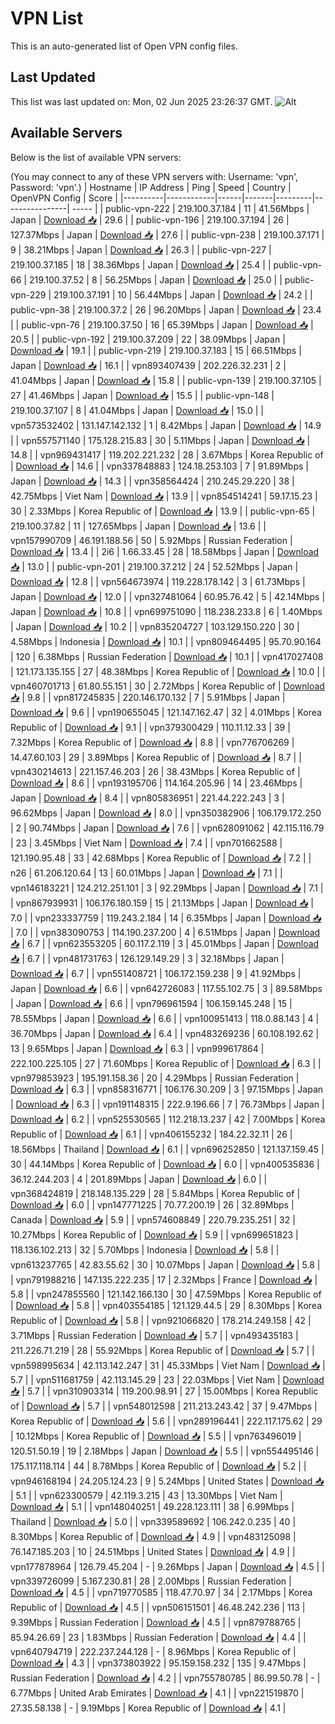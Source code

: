 # VPN List

This is an auto-generated list of Open VPN config files.

## Last Updated

This list was last updated on: Mon, 02 Jun 2025 23:26:37 GMT.
![Alt](https://repobeats.axiom.co/api/embed/186b98318ef1479477931607c1ad7d823f12451f.svg "Repobeats analytics image")

## Available Servers

Below is the list of available VPN servers:

(You may connect to any of these VPN servers with: Username: 'vpn', Password: 'vpn'.)
| Hostname | IP Address | Ping | Speed | Country | OpenVPN Config | Score |
|----------|------------|------|-------|---------|----------------| ----- |
| public-vpn-222 | 219.100.37.184 | 11 | 41.56Mbps | Japan | [Download 📥](./configs/server_0_JP.ovpn) | 29.6 |
| public-vpn-196 | 219.100.37.194 | 26 | 127.37Mbps | Japan | [Download 📥](./configs/server_1_JP.ovpn) | 27.6 |
| public-vpn-238 | 219.100.37.171 | 9 | 38.21Mbps | Japan | [Download 📥](./configs/server_2_JP.ovpn) | 26.3 |
| public-vpn-227 | 219.100.37.185 | 18 | 38.36Mbps | Japan | [Download 📥](./configs/server_3_JP.ovpn) | 25.4 |
| public-vpn-66 | 219.100.37.52 | 8 | 56.25Mbps | Japan | [Download 📥](./configs/server_4_JP.ovpn) | 25.0 |
| public-vpn-229 | 219.100.37.191 | 10 | 56.44Mbps | Japan | [Download 📥](./configs/server_5_JP.ovpn) | 24.2 |
| public-vpn-38 | 219.100.37.2 | 26 | 96.20Mbps | Japan | [Download 📥](./configs/server_6_JP.ovpn) | 23.4 |
| public-vpn-76 | 219.100.37.50 | 16 | 65.39Mbps | Japan | [Download 📥](./configs/server_7_JP.ovpn) | 20.5 |
| public-vpn-192 | 219.100.37.209 | 22 | 38.09Mbps | Japan | [Download 📥](./configs/server_8_JP.ovpn) | 19.1 |
| public-vpn-219 | 219.100.37.183 | 15 | 66.51Mbps | Japan | [Download 📥](./configs/server_9_JP.ovpn) | 16.1 |
| vpn893407439 | 202.226.32.231 | 2 | 41.04Mbps | Japan | [Download 📥](./configs/server_10_JP.ovpn) | 15.8 |
| public-vpn-139 | 219.100.37.105 | 27 | 41.46Mbps | Japan | [Download 📥](./configs/server_11_JP.ovpn) | 15.5 |
| public-vpn-148 | 219.100.37.107 | 8 | 41.04Mbps | Japan | [Download 📥](./configs/server_12_JP.ovpn) | 15.0 |
| vpn573532402 | 131.147.142.132 | 1 | 8.42Mbps | Japan | [Download 📥](./configs/server_13_JP.ovpn) | 14.9 |
| vpn557571140 | 175.128.215.83 | 30 | 5.11Mbps | Japan | [Download 📥](./configs/server_14_JP.ovpn) | 14.8 |
| vpn969431417 | 119.202.221.232 | 28 | 3.67Mbps | Korea Republic of | [Download 📥](./configs/server_15_KR.ovpn) | 14.6 |
| vpn337848883 | 124.18.253.103 | 7 | 91.89Mbps | Japan | [Download 📥](./configs/server_16_JP.ovpn) | 14.3 |
| vpn358564424 | 210.245.29.220 | 38 | 42.75Mbps | Viet Nam | [Download 📥](./configs/server_17_VN.ovpn) | 13.9 |
| vpn854514241 | 59.17.15.23 | 30 | 2.33Mbps | Korea Republic of | [Download 📥](./configs/server_18_KR.ovpn) | 13.9 |
| public-vpn-65 | 219.100.37.82 | 11 | 127.65Mbps | Japan | [Download 📥](./configs/server_19_JP.ovpn) | 13.6 |
| vpn157990709 | 46.191.188.56 | 50 | 5.92Mbps | Russian Federation | [Download 📥](./configs/server_20_RU.ovpn) | 13.4 |
| 2i6 | 1.66.33.45 | 28 | 18.58Mbps | Japan | [Download 📥](./configs/server_21_JP.ovpn) | 13.0 |
| public-vpn-201 | 219.100.37.212 | 24 | 52.52Mbps | Japan | [Download 📥](./configs/server_22_JP.ovpn) | 12.8 |
| vpn564673974 | 119.228.178.142 | 3 | 61.73Mbps | Japan | [Download 📥](./configs/server_23_JP.ovpn) | 12.0 |
| vpn327481064 | 60.95.76.42 | 5 | 42.14Mbps | Japan | [Download 📥](./configs/server_24_JP.ovpn) | 10.8 |
| vpn699751090 | 118.238.233.8 | 6 | 1.40Mbps | Japan | [Download 📥](./configs/server_25_JP.ovpn) | 10.2 |
| vpn835204727 | 103.129.150.220 | 30 | 4.58Mbps | Indonesia | [Download 📥](./configs/server_26_ID.ovpn) | 10.1 |
| vpn809464495 | 95.70.90.164 | 120 | 6.38Mbps | Russian Federation | [Download 📥](./configs/server_27_RU.ovpn) | 10.1 |
| vpn417027408 | 121.173.135.155 | 27 | 48.38Mbps | Korea Republic of | [Download 📥](./configs/server_28_KR.ovpn) | 10.0 |
| vpn460701713 | 61.80.55.151 | 30 | 2.72Mbps | Korea Republic of | [Download 📥](./configs/server_29_KR.ovpn) | 9.8 |
| vpn817245835 | 220.146.170.132 | 7 | 5.91Mbps | Japan | [Download 📥](./configs/server_30_JP.ovpn) | 9.6 |
| vpn190655045 | 121.147.162.47 | 32 | 4.01Mbps | Korea Republic of | [Download 📥](./configs/server_31_KR.ovpn) | 9.1 |
| vpn379300429 | 110.11.12.33 | 39 | 7.32Mbps | Korea Republic of | [Download 📥](./configs/server_32_KR.ovpn) | 8.8 |
| vpn776706269 | 14.47.60.103 | 29 | 3.89Mbps | Korea Republic of | [Download 📥](./configs/server_33_KR.ovpn) | 8.7 |
| vpn430214613 | 221.157.46.203 | 26 | 38.43Mbps | Korea Republic of | [Download 📥](./configs/server_34_KR.ovpn) | 8.6 |
| vpn193195706 | 114.164.205.96 | 14 | 23.46Mbps | Japan | [Download 📥](./configs/server_35_JP.ovpn) | 8.4 |
| vpn805836951 | 221.44.222.243 | 3 | 96.62Mbps | Japan | [Download 📥](./configs/server_36_JP.ovpn) | 8.0 |
| vpn350382906 | 106.179.172.250 | 2 | 90.74Mbps | Japan | [Download 📥](./configs/server_37_JP.ovpn) | 7.6 |
| vpn628091062 | 42.115.116.79 | 23 | 3.45Mbps | Viet Nam | [Download 📥](./configs/server_38_VN.ovpn) | 7.4 |
| vpn701662588 | 121.190.95.48 | 33 | 42.68Mbps | Korea Republic of | [Download 📥](./configs/server_39_KR.ovpn) | 7.2 |
| n26 | 61.206.120.64 | 13 | 60.01Mbps | Japan | [Download 📥](./configs/server_40_JP.ovpn) | 7.1 |
| vpn146183221 | 124.212.251.101 | 3 | 92.29Mbps | Japan | [Download 📥](./configs/server_41_JP.ovpn) | 7.1 |
| vpn867939931 | 106.176.180.159 | 15 | 21.13Mbps | Japan | [Download 📥](./configs/server_42_JP.ovpn) | 7.0 |
| vpn233337759 | 119.243.2.184 | 14 | 6.35Mbps | Japan | [Download 📥](./configs/server_43_JP.ovpn) | 7.0 |
| vpn383090753 | 114.190.237.200 | 4 | 6.51Mbps | Japan | [Download 📥](./configs/server_44_JP.ovpn) | 6.7 |
| vpn623553205 | 60.117.2.119 | 3 | 45.01Mbps | Japan | [Download 📥](./configs/server_45_JP.ovpn) | 6.7 |
| vpn481731763 | 126.129.149.29 | 3 | 32.18Mbps | Japan | [Download 📥](./configs/server_46_JP.ovpn) | 6.7 |
| vpn551408721 | 106.172.159.238 | 9 | 41.92Mbps | Japan | [Download 📥](./configs/server_47_JP.ovpn) | 6.6 |
| vpn642726083 | 117.55.102.75 | 3 | 89.58Mbps | Japan | [Download 📥](./configs/server_48_JP.ovpn) | 6.6 |
| vpn796961594 | 106.159.145.248 | 15 | 78.55Mbps | Japan | [Download 📥](./configs/server_49_JP.ovpn) | 6.6 |
| vpn100951413 | 118.0.88.143 | 4 | 36.70Mbps | Japan | [Download 📥](./configs/server_50_JP.ovpn) | 6.4 |
| vpn483269236 | 60.108.192.62 | 13 | 9.65Mbps | Japan | [Download 📥](./configs/server_51_JP.ovpn) | 6.3 |
| vpn999617864 | 222.100.225.105 | 27 | 71.60Mbps | Korea Republic of | [Download 📥](./configs/server_52_KR.ovpn) | 6.3 |
| vpn979853923 | 195.191.158.36 | 20 | 4.29Mbps | Russian Federation | [Download 📥](./configs/server_53_RU.ovpn) | 6.3 |
| vpn858316771 | 106.176.30.209 | 3 | 97.15Mbps | Japan | [Download 📥](./configs/server_54_JP.ovpn) | 6.3 |
| vpn191148315 | 222.9.196.66 | 7 | 76.73Mbps | Japan | [Download 📥](./configs/server_55_JP.ovpn) | 6.2 |
| vpn525530565 | 112.218.13.237 | 42 | 7.00Mbps | Korea Republic of | [Download 📥](./configs/server_56_KR.ovpn) | 6.1 |
| vpn406155232 | 184.22.32.11 | 26 | 18.56Mbps | Thailand | [Download 📥](./configs/server_57_TH.ovpn) | 6.1 |
| vpn696252850 | 121.137.159.45 | 30 | 44.14Mbps | Korea Republic of | [Download 📥](./configs/server_58_KR.ovpn) | 6.0 |
| vpn400535836 | 36.12.244.203 | 4 | 201.89Mbps | Japan | [Download 📥](./configs/server_59_JP.ovpn) | 6.0 |
| vpn368424819 | 218.148.135.229 | 28 | 5.84Mbps | Korea Republic of | [Download 📥](./configs/server_60_KR.ovpn) | 6.0 |
| vpn147771225 | 70.77.200.19 | 26 | 32.89Mbps | Canada | [Download 📥](./configs/server_61_CA.ovpn) | 5.9 |
| vpn574608849 | 220.79.235.251 | 32 | 10.27Mbps | Korea Republic of | [Download 📥](./configs/server_62_KR.ovpn) | 5.9 |
| vpn699651823 | 118.136.102.213 | 32 | 5.70Mbps | Indonesia | [Download 📥](./configs/server_63_ID.ovpn) | 5.8 |
| vpn613237765 | 42.83.55.62 | 30 | 10.07Mbps | Japan | [Download 📥](./configs/server_64_JP.ovpn) | 5.8 |
| vpn791988216 | 147.135.222.235 | 17 | 2.32Mbps | France | [Download 📥](./configs/server_65_FR.ovpn) | 5.8 |
| vpn247855560 | 121.142.166.130 | 30 | 47.59Mbps | Korea Republic of | [Download 📥](./configs/server_66_KR.ovpn) | 5.8 |
| vpn403554185 | 121.129.44.5 | 29 | 8.30Mbps | Korea Republic of | [Download 📥](./configs/server_67_KR.ovpn) | 5.8 |
| vpn921066820 | 178.214.249.158 | 42 | 3.71Mbps | Russian Federation | [Download 📥](./configs/server_68_RU.ovpn) | 5.7 |
| vpn493435183 | 211.226.71.219 | 28 | 55.92Mbps | Korea Republic of | [Download 📥](./configs/server_69_KR.ovpn) | 5.7 |
| vpn598995634 | 42.113.142.247 | 31 | 45.33Mbps | Viet Nam | [Download 📥](./configs/server_70_VN.ovpn) | 5.7 |
| vpn511681759 | 42.113.145.29 | 23 | 22.03Mbps | Viet Nam | [Download 📥](./configs/server_71_VN.ovpn) | 5.7 |
| vpn310903314 | 119.200.98.91 | 27 | 15.00Mbps | Korea Republic of | [Download 📥](./configs/server_72_KR.ovpn) | 5.7 |
| vpn548012598 | 211.213.243.42 | 37 | 9.47Mbps | Korea Republic of | [Download 📥](./configs/server_73_KR.ovpn) | 5.6 |
| vpn289196441 | 222.117.175.62 | 29 | 10.12Mbps | Korea Republic of | [Download 📥](./configs/server_74_KR.ovpn) | 5.5 |
| vpn763496019 | 120.51.50.19 | 19 | 2.18Mbps | Japan | [Download 📥](./configs/server_75_JP.ovpn) | 5.5 |
| vpn554495146 | 175.117.118.114 | 44 | 8.78Mbps | Korea Republic of | [Download 📥](./configs/server_76_KR.ovpn) | 5.2 |
| vpn946168194 | 24.205.124.23 | 9 | 5.24Mbps | United States | [Download 📥](./configs/server_77_US.ovpn) | 5.1 |
| vpn623300579 | 42.119.3.215 | 43 | 13.30Mbps | Viet Nam | [Download 📥](./configs/server_78_VN.ovpn) | 5.1 |
| vpn148040251 | 49.228.123.111 | 38 | 6.99Mbps | Thailand | [Download 📥](./configs/server_79_TH.ovpn) | 5.0 |
| vpn339589692 | 106.242.0.235 | 40 | 8.30Mbps | Korea Republic of | [Download 📥](./configs/server_80_KR.ovpn) | 4.9 |
| vpn483125098 | 76.147.185.203 | 10 | 24.51Mbps | United States | [Download 📥](./configs/server_81_US.ovpn) | 4.9 |
| vpn177878964 | 126.79.45.204 | - | 9.26Mbps | Japan | [Download 📥](./configs/server_82_JP.ovpn) | 4.5 |
| vpn339726099 | 5.167.230.81 | 28 | 2.00Mbps | Russian Federation | [Download 📥](./configs/server_83_RU.ovpn) | 4.5 |
| vpn719770585 | 118.47.70.97 | 34 | 2.17Mbps | Korea Republic of | [Download 📥](./configs/server_84_KR.ovpn) | 4.5 |
| vpn506151501 | 46.48.242.236 | 113 | 9.39Mbps | Russian Federation | [Download 📥](./configs/server_85_RU.ovpn) | 4.5 |
| vpn879788765 | 85.94.26.69 | 23 | 1.83Mbps | Russian Federation | [Download 📥](./configs/server_86_RU.ovpn) | 4.4 |
| vpn640794719 | 222.237.244.128 | - | 8.96Mbps | Korea Republic of | [Download 📥](./configs/server_87_KR.ovpn) | 4.3 |
| vpn373803922 | 95.159.158.232 | 135 | 9.47Mbps | Russian Federation | [Download 📥](./configs/server_88_RU.ovpn) | 4.2 |
| vpn755780785 | 86.99.50.78 | - | 6.77Mbps | United Arab Emirates | [Download 📥](./configs/server_89_AE.ovpn) | 4.1 |
| vpn221519870 | 27.35.58.138 | - | 9.19Mbps | Korea Republic of | [Download 📥](./configs/server_90_KR.ovpn) | 4.1 |

